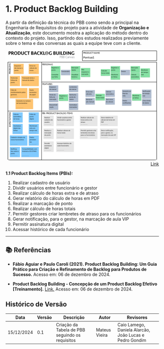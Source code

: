 # 1. Product Backlog Building

A partir da definição da técnica do PBB como sendo a principal na Engenharia de Requisitos do projeto para a atividade de **Organização e Atualização**, este documento mostra a aplicação do método dentro do contexto do projeto. Isso, partindo dos estudos realizados previamente sobre o tema e das conversas as quais a equipe teve com a cliente.

<div align="center">
    <a target="_blank" href="https://www.figma.com/board/v3kWX9MwLe90r7YMZYg2bv/PBB---Pontual?node-id=0-1&t=V2qqCBaPOzMJcBHK-1">
        <img style="border-radius: 15px;" src="https://raw.githubusercontent.com/mdsreq-fga-unb/2024.2-T01-Pontual/refs/heads/main/docs/assets/pbb.png" alt="Tabela do Product Backlog Building (PBB)" />
    </a>
</div>
<div align="right">
    <a target="_blank" href="https://www.figma.com/board/v3kWX9MwLe90r7YMZYg2bv/PBB---Pontual?node-id=0-1&t=V2qqCBaPOzMJcBHK-1">
        Link
    </a>
</div>

**1.1 Product Backlog Items (PBIs):**

1. Realizar cadastro de usuário
2. Dividir usuários entre funcionário e gestor
3. Realizar cálculo de horas extra e de atraso
4. Gerar relatório do cálculo de horas em PDF
5. Realizar a marcação de ponto
6. Realizar cálculo de horas totais
7. Permitir gestores criar lembretes de atraso para os funcionários
8. Gerar notificação, para o gestor, na marcação de aula VIP
9. Permitir assinatura digital
10. Acessar histórico de cada funcionário

---

## 📚 Referências

- **Fábio Aguiar e Paulo Caroli (2021). Product Backlog Building: Um Guia Prático para Criação e Refinamento de Backlog para Produtos de Sucesso.** Acesso em: 06 de dezembro de 2024.

- **Product Backlog Building - Concepção de um Product Backlog Efetivo [Treinamento].** <a target="_blank" href="https://www.productbacklogbuilding.com/slides/PBB.pdf">Link.</a> Acesso em: 06 de dezembro de 2024.

## Histórico de Versão

Data       | Versão | Descrição                                                | Autor                      | Revisores
---------- | ------ | -------------------------------------------------------- | -------------------------- | ----------------------------------------
15/12/2024 | 0.1    | Criação da Tabela de PBB seguindo os requisitos | Mateus Vieira | Caio Lamego, Daniela Alarcão, João Lucas e Pedro Gondim
